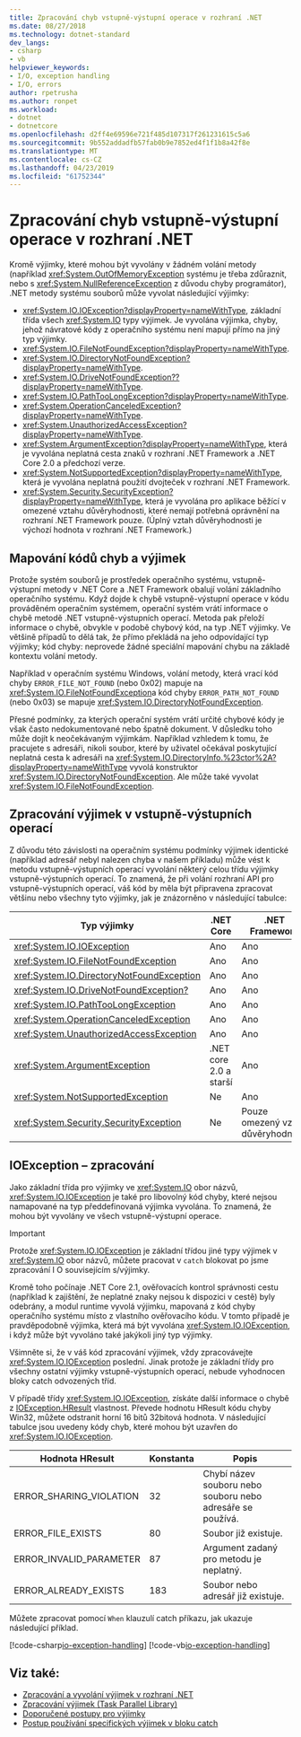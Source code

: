 ```yaml
---
title: Zpracování chyb vstupně-výstupní operace v rozhraní .NET
ms.date: 08/27/2018
ms.technology: dotnet-standard
dev_langs:
- csharp
- vb
helpviewer_keywords:
- I/O, exception handling
- I/O, errors
author: rpetrusha
ms.author: ronpet
ms.workload:
- dotnet
- dotnetcore
ms.openlocfilehash: d2ff4e69596e721f485d107317f261231615c5a6
ms.sourcegitcommit: 9b552addadfb57fab0b9e7852ed4f1f1b8a42f8e
ms.translationtype: MT
ms.contentlocale: cs-CZ
ms.lasthandoff: 04/23/2019
ms.locfileid: "61752344"
---
```

# <a name="handling-io-errors-in-net"></a>Zpracování chyb vstupně-výstupní operace v rozhraní .NET

Kromě výjimky, které mohou být vyvolány v žádném volání metody (například <xref:System.OutOfMemoryException> systému je třeba zdůraznit, nebo s <xref:System.NullReferenceException> z důvodu chyby programátor), .NET metody systému souborů může vyvolat následující výjimky:

- <xref:System.IO.IOException?displayProperty=nameWithType>, základní třída všech <xref:System.IO> typy výjimek. Je vyvolána výjimka, chyby, jehož návratové kódy z operačního systému není mapují přímo na jiný typ výjimky.
- <xref:System.IO.FileNotFoundException?displayProperty=nameWithType>.
- <xref:System.IO.DirectoryNotFoundException?displayProperty=nameWithType>.
- <xref:System.IO.DriveNotFoundException??displayProperty=nameWithType>.
- <xref:System.IO.PathTooLongException?displayProperty=nameWithType>.
- <xref:System.OperationCanceledException?displayProperty=nameWithType>.
- <xref:System.UnauthorizedAccessException?displayProperty=nameWithType>.
- <xref:System.ArgumentException?displayProperty=nameWithType>, která je vyvolána neplatná cesta znaků v rozhraní .NET Framework a .NET Core 2.0 a předchozí verze.
- <xref:System.NotSupportedException?displayProperty=nameWithType>, která je vyvolána neplatná použití dvojteček v rozhraní .NET Framework.
- <xref:System.Security.SecurityException?displayProperty=nameWithType>, která je vyvolána pro aplikace běžící v omezené vztahu důvěryhodnosti, které nemají potřebná oprávnění na rozhraní .NET Framework pouze. (Úplný vztah důvěryhodnosti je výchozí hodnota v rozhraní .NET Framework.)

## <a name="mapping-error-codes-to-exceptions"></a>Mapování kódů chyb a výjimek

Protože systém souborů je prostředek operačního systému, vstupně-výstupní metody v .NET Core a .NET Framework obalují volání základního operačního systému. Když dojde k chybě vstupně-výstupní operace v kódu prováděném operačním systémem, operační systém vrátí informace o chybě metodě .NET vstupně-výstupních operací. Metoda pak přeloží informace o chybě, obvykle v podobě chybový kód, na typ .NET výjimky. Ve většině případů to dělá tak, že přímo překládá na jeho odpovídající typ výjimky; kód chyby: neprovede žádné speciální mapování chybu na základě kontextu volání metody.

Například v operačním systému Windows, volání metody, která vrací kód chyby `ERROR_FILE_NOT_FOUND` (nebo 0x02) mapuje na <xref:System.IO.FileNotFoundException>a kód chyby `ERROR_PATH_NOT_FOUND` (nebo 0x03) se mapuje <xref:System.IO.DirectoryNotFoundException>.

Přesné podmínky, za kterých operační systém vrátí určité chybové kódy je však často nedokumentované nebo špatně dokument. V důsledku toho může dojít k neočekávaným výjimkám. Například vzhledem k tomu, že pracujete s adresáři, nikoli soubor, které by uživatel očekával poskytující neplatná cesta k adresáři na <xref:System.IO.DirectoryInfo.%23ctor%2A?displayProperty=nameWithType> vyvolá konstruktor <xref:System.IO.DirectoryNotFoundException>. Ale může také vyvolat <xref:System.IO.FileNotFoundException>.

## <a name="exception-handling-in-io-operations"></a>Zpracování výjimek v vstupně-výstupních operací

Z důvodu této závislosti na operačním systému podmínky výjimek identické (například adresář nebyl nalezen chyba v našem příkladu) může vést k metodu vstupně-výstupních operací vyvolání některý celou třídu výjimky vstupně-výstupních operací. To znamená, že při volání rozhraní API pro vstupně-výstupních operací, váš kód by měla být připravena zpracovat většinu nebo všechny tyto výjimky, jak je znázorněno v následující tabulce:

| Typ výjimky | .NET Core | .NET Framework |
|---|---|---|
| <xref:System.IO.IOException> | Ano | Ano |
| <xref:System.IO.FileNotFoundException> | Ano | Ano |
| <xref:System.IO.DirectoryNotFoundException> | Ano | Ano |
| <xref:System.IO.DriveNotFoundException?> | Ano | Ano |
| <xref:System.IO.PathTooLongException> | Ano | Ano |
| <xref:System.OperationCanceledException> | Ano | Ano |
| <xref:System.UnauthorizedAccessException> | Ano | Ano |
| <xref:System.ArgumentException> | .NET core 2.0 a starší| Ano |
| <xref:System.NotSupportedException> | Ne | Ano |
| <xref:System.Security.SecurityException> | Ne | Pouze omezený vztah důvěryhodnosti |

## <a name="handling-ioexception"></a>IOException – zpracování

Jako základní třída pro výjimky ve <xref:System.IO> obor názvů, <xref:System.IO.IOException> je také pro libovolný kód chyby, které nejsou namapované na typ předdefinovaná výjimka vyvolána. To znamená, že mohou být vyvolány ve všech vstupně-výstupní operace.

> [!IMPORTANT]
> Protože <xref:System.IO.IOException> je základní třídou jiné typy výjimek v <xref:System.IO> obor názvů, můžete pracovat v `catch` blokovat po jsme zpracování I O souvisejícím s/výjimky.

Kromě toho počínaje .NET Core 2.1, ověřovacích kontrol správnosti cestu (například k zajištění, že neplatné znaky nejsou k dispozici v cestě) byly odebrány, a modul runtime vyvolá výjimku, mapovaná z kód chyby operačního systému místo z vlastního ověřovacího kódu. V tomto případě je pravděpodobně výjimka, která má být vyvolána <xref:System.IO.IOException>, i když může být vyvoláno také jakýkoli jiný typ výjimky.

Všimněte si, že v váš kód zpracování výjimek, vždy zpracovávejte <xref:System.IO.IOException> poslední. Jinak protože je základní třídy pro všechny ostatní výjimky vstupně-výstupních operací, nebude vyhodnocen bloky catch odvozených tříd.

V případě třídy <xref:System.IO.IOException>, získáte další informace o chybě z [IOException.HResult](xref:System.Exception.HResult) vlastnost. Převede hodnotu HResult kódu chyby Win32, můžete odstranit horní 16 bitů 32bitová hodnota. V následující tabulce jsou uvedeny kódy chyb, které mohou být uzavřen do <xref:System.IO.IOException>.

| Hodnota HResult | Konstanta | Popis |
| --- | --- | --- |
| ERROR_SHARING_VIOLATION | 32 | Chybí název souboru nebo souboru nebo adresáře se používá. |
| ERROR_FILE_EXISTS | 80 | Soubor již existuje. |
| ERROR_INVALID_PARAMETER | 87 | Argument zadaný pro metodu je neplatný. |
| ERROR_ALREADY_EXISTS | 183 | Soubor nebo adresář již existuje. |

Můžete zpracovat pomocí `When` klauzulí catch příkazu, jak ukazuje následující příklad.

[!code-csharp[io-exception-handling](~/samples/snippets/standard/io/io-exceptions/cs/io-exceptions.cs)]
[!code-vb[io-exception-handling](~/samples/snippets/standard/io/io-exceptions/vb/io-exceptions.vb)]

## <a name="see-also"></a>Viz také:

- [Zpracování a vyvolání výjimek v rozhraní .NET](../exceptions/index.md)
- [Zpracování výjimek (Task Parallel Library)](../parallel-programming/exception-handling-task-parallel-library.md)
- [Doporučené postupy pro výjimky](../exceptions/best-practices-for-exceptions.md)
- [Postup používání specifických výjimek v bloku catch](../exceptions/how-to-use-specific-exceptions-in-a-catch-block.md)
